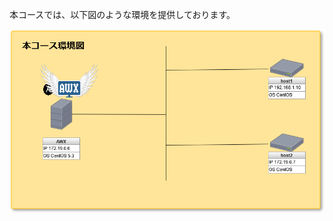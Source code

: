 本コースでは、以下図のような環境を提供しております。  
  
   
![Network](https://github.com/procyon007/katacoda-scenarios/blob/master/Network%20Diagram.png)